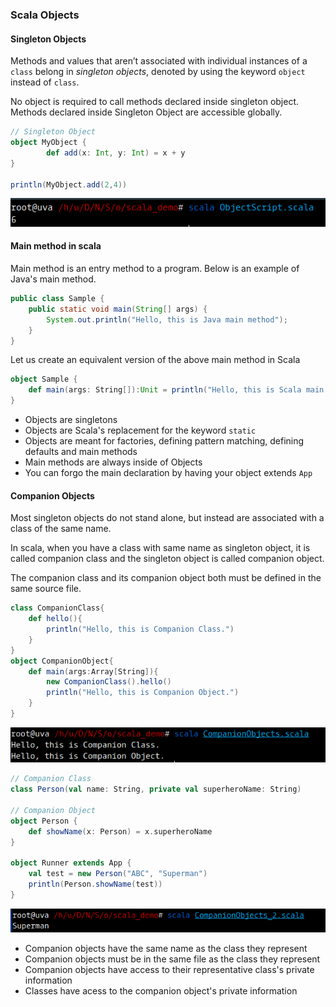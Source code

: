 ### Scala Objects

#### Singleton Objects

Methods and values that aren’t associated with individual instances of a `class` belong in _singleton objects_, denoted by using the keyword `object` instead of `class`.

No object is required to call methods declared inside singleton object. Methods declared inside Singleton Object are accessible globally.

```scala
// Singleton Object
object MyObject {
        def add(x: Int, y: Int) = x + y
}

println(MyObject.add(2,4))
```

![](/assets/Singleton_Object.png)

#### Main method in scala

Main method is an entry method to a program. Below is an example of Java's main method.

```java
public class Sample {
    public static void main(String[] args) {
        System.out.println("Hello, this is Java main method");
    }
}
```

Let us create an equivalent version of the above main method in Scala

```scala
object Sample {
    def main(args: String[]):Unit = println("Hello, this is Scala main method")
}
```

* Objects are singletons
* Objects are Scala's replacement for the keyword `static`
* Objects are meant for factories, defining pattern matching, defining defaults and main methods
* Main methods are always inside of Objects
* You can forgo the main declaration by having your object extends `App`

#### Companion Objects

Most singleton objects do not stand alone, but instead are associated with a class of the same name.

In scala, when you have a class with same name as singleton object, it is called companion class and the singleton object is called companion object.

The companion class and its companion object both must be defined in the same source file.

```scala
class CompanionClass{  
    def hello(){  
        println("Hello, this is Companion Class.")  
    }  
}  
object CompanionObject{  
    def main(args:Array[String]){  
        new CompanionClass().hello()  
        println("Hello, this is Companion Object.")  
    }  
}
```

![](/assets/Companion_Class.png)

```scala
// Companion Class
class Person(val name: String, private val superheroName: String)

// Companion Object
object Person {
    def showName(x: Person) = x.superheroName
}

object Runner extends App {
    val test = new Person("ABC", "Superman")
    println(Person.showName(test))
}
```

![](/assets/Companion_Objects.png)

* Companion objects have the same name as the class they represent
* Companion objects must be in the same file as the class they represent
* Companion objects have access to their representative class's private information
* Classes have acess to the companion object's private information



